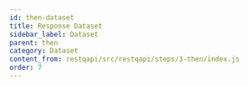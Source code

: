 ```yaml
---
id: then-dataset
title: Response Dataset
sidebar_label: Dataset
parent: then
category: Dataset
content_from: restqapi/src/restqapi/steps/3-then/index.js
order: 7
---
```


